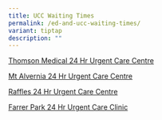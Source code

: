 ```yaml
---
title: UCC Waiting Times
permalink: /ed-and-ucc-waiting-times/
variant: tiptap
description: ""
---
```

<p><a href="https://www.thomsonmedical.com/centres/urgent-care-centre" rel="noopener nofollow" target="_blank">Thomson Medical 24 Hr Urgent Care Centre</a>
</p>
<p><a href="https://mtalvernia.sg/clinical_services/24hr-urgent-care-centre/" rel="noopener nofollow" target="_blank">Mt Alvernia 24 Hr Urgent Care Centre</a>
</p>
<p><a href="https://www.rafflesmedicalgroup.com/services/raffles24-acute-and-critical-care/acute-and-critical-care/" rel="noopener nofollow" target="_blank">Raffles 24 Hr Urgent Care Centre</a>
</p>
<p><a href="https://www.farrerpark.com/Services/our-facilities/detail.html?id=12" rel="noopener nofollow" target="_blank">Farrer Park 24 Hr Urgent Care Clinic</a>
</p>